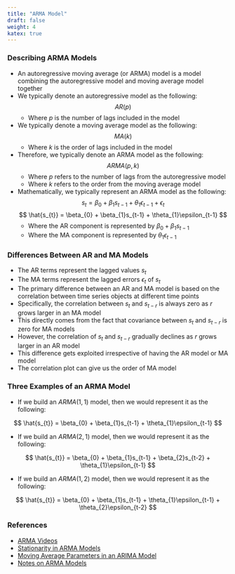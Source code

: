 ```yaml
---
title: "ARMA Model"
draft: false
weight: 4
katex: true
---
```


### Describing ARMA Models
- An autoregressive moving average (or ARMA) model is a model combining the autoregressive model and moving average model together
- We typically denote an autoregressive model as the following:
	$$
	AR(p)
	$$
	- Where $p$ is the number of lags included in the model
- We typically denote a moving average model as the following:
	$$
	MA(k)
	$$
	- Where $k$ is the order of lags included in the model
- Therefore, we typically denote an ARMA model as the following:
	$$
	ARMA(p, k)
	$$
	- Where $p$ refers to the number of lags from the autoregressive model
	- Where $k$ refers to the order from the moving average model
- Mathematically, we typically represent an ARMA model as the following:
	$$
	s_{t} = \beta_{0} + \beta_{1}s_{t-1} + \theta_{1}\epsilon_{t-1} + \epsilon_{t}
	$$
	$$
	\hat{s_{t}} = \beta_{0} + \beta_{1}s_{t-1} + \theta_{1}\epsilon_{t-1}
	$$
	- Where the AR component is represented by $\beta_{0} + \beta_{1}s_{t-1}$
	- Where the MA component is represented by $\theta_{1}\epsilon_{t-1}$

### Differences Between AR and MA Models
- The AR terms represent the lagged values $s_{t}$
- The MA terms represent the lagged errors $\epsilon_{t}$ of $s_{t}$
- The primary difference between an AR and MA model is based on the correlation between time series objects at different time points
- Specifically, the correlation between $s_{t}$ and $s_{t-r}$ is always zero as $r$ grows larger in an MA model
- This directly comes from the fact that covariance between $s_{t}$ and $s_{t-r}$ is zero for MA models
- However, the correlation of $s_{t}$ and $s_{t-r}$ gradually declines as $r$ grows larger in an AR model
- This difference gets exploited irrespective of having the AR model or MA model
- The correlation plot can give us the order of MA model

### Three Examples of an ARMA Model
- If we build an $ARMA(1,1)$ model, then we would represent it as the following:

$$
\hat{s_{t}} = \beta_{0} + \beta_{1}s_{t-1} + \theta_{1}\epsilon_{t-1}
$$

- If we build an $ARMA(2,1)$ model, then we would represent it as the following:

$$
\hat{s_{t}} = \beta_{0} + \beta_{1}s_{t-1} + \beta_{2}s_{t-2} + \theta_{1}\epsilon_{t-1}
$$

- If we build an $ARMA(1,2)$ model, then we would represent it as the following:

$$
\hat{s_{t}} = \beta_{0} + \beta_{1}s_{t-1} + \theta_{1}\epsilon_{t-1} + \theta_{2}\epsilon_{t-2}
$$

### References
- [ARMA Videos](https://www.youtube.com/watch?v=HhvTlaN06AM&t=2s)
- [Stationarity in ARMA Models](https://www.analyticsvidhya.com/blog/2015/12/complete-tutorial-time-series-modeling/)
- [Moving Average Parameters in an ARIMA Model](https://people.duke.edu/~rnau/411arim.htm)
- [Notes on ARMA Models](https://maryclare.github.io/atsa/content/notes/notes_3.pdf)
